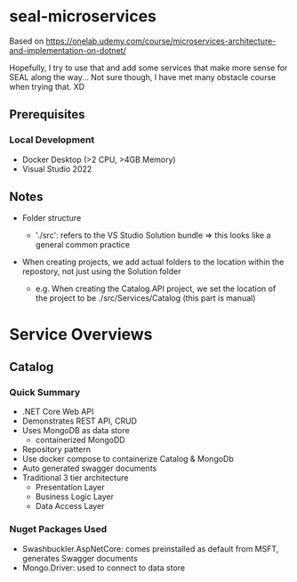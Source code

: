# seal-microservices
Based on https://onelab.udemy.com/course/microservices-architecture-and-implementation-on-dotnet/

Hopefully, I try to use that and add some services that make more sense for SEAL along the way...
Not sure though, I have met many obstacle course when trying that. XD

## Prerequisites

### Local Development
- Docker Desktop (>2 CPU, >4GB Memory)
- Visual Studio 2022

## Notes

- Folder structure
  - './src': refers to the VS Studio Solution bundle => this looks like a general common practice

- When creating projects, we add actual folders to the location within the repostory, not just using the Solution folder
  - e.g. When creating the Catalog.API project, we set the location of the project to be ./src/Services/Catalog (this part is manual)

# Service Overviews

## Catalog

### Quick Summary
- .NET Core Web API
- Demonstrates REST API, CRUD
- Uses MongoDB as data store
  - containerized MongoDD
- Repository pattern
- Use docker compose to containerize Catalog & MongoDb
- Auto generated swagger documents
- Traditional 3 tier architecture
  - Presentation Layer
  - Business Logic Layer
  - Data Access Layer

### Nuget Packages Used

- Swashbuckler.AspNetCore: comes preinstalled as default from MSFT, generates Swagger documents
- Mongo.Driver: used to connect to data store